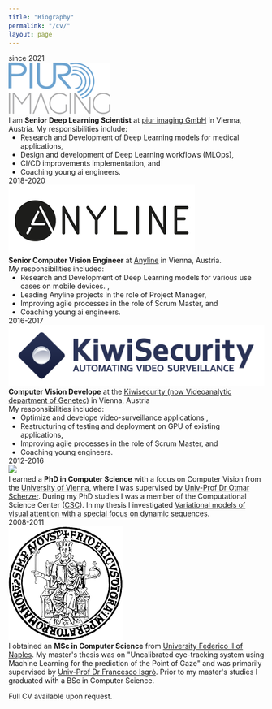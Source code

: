 ```yaml
---
title: "Biography"
permalink: "/cv/"
layout: page
---
```


<article>
<div class="bibliography">
    <div class="item">
        <div class="timespan">since 2021</div>
        <div class="pic">
            <div class="dot"></div>
            <div class="logo">
                <img src="/assets/images/piur-logo.png" />
            </div>
        </div>
        <div class="desc">
I am <b>Senior Deep Learning Scientist</b> at <a href="https://piurimaging.com/" target="_blank">piur imaging GmbH</a> in Vienna, Austria.
My responsibilities include:
<ul style="margin: 0;">
    <li style="margin: 0;">Research and Development of Deep Learning models for medical applications,</li>
    <li style="margin: 0;">Design and development of Deep Learning workflows (MLOps),</li>
    <li style="margin: 0;">CI/CD improvements implementation, and</li>
    <li style="margin: 0;">Coaching young ai engineers.</li>
</ul>
        </div>
    </div>
    <div class="item">
        <div class="timespan">2018-2020</div>
        <div class="pic">
            <div class="dot"></div>
            <div class="logo">
                <img src="/assets/images/anyline-logo.png" />
            </div>
        </div>
        <div class="desc">
<b>Senior Computer Vision Engineer</b> at <a href="https://anyline.com/" target="_blank">Anyline</a> in Vienna, Austria.<br />
My responsibilities included:
<ul style="margin: 0;">
    <li style="margin: 0;">Research and Development of Deep Learning models for various use cases on mobile devices. ,</li>
    <li style="margin: 0;">Leading Anyline projects in the role of Project Manager,</li>
    <li style="margin: 0;">Improving agile processes in the role of Scrum Master, and</li>
    <li style="margin: 0;">Coaching young ai engineers.</li>
</ul>
        </div>
    </div>
    <div class="item">
        <div class="timespan">2016-2017</div>
        <div class="pic">
            <div class="dot"></div>
            <div class="logo">
                <img src="/assets/images/kiwi-logo.png" />
            </div>
        </div>
        <div class="desc"> 
        <b>Computer Vision Develope</b>  at the <a href="https://www.genetec.com/products/unified-security/omnicast/video-analytics" target="_blank">Kiwisecurity (now Videoanalytic department of Genetec)</a> in Vienna, Austria<br />
        My responsibilities included:
        <ul style="margin: 0;">
            <li style="margin: 0;">Optimize and develope video-surveillance applications ,</li>
            <li style="margin: 0;">Restructuring of testing and deployment on GPU of existing applications,</li>
            <li style="margin: 0;">Improving agile processes in the role of Scrum Master, and</li>
            <li style="margin: 0;">Coaching young engineers.</li>
        </ul>
    </div>
    </div>
    <div class="item">
        <div class="timespan">2012-2016</div>
        <div class="pic">
            <div class="dot"></div>
            <div class="logo">
                <img src="/assets/images/univie-logo.png" />
            </div>
        </div>
        <div class="desc">
            I earned a <b>PhD in Computer Science</b> with a focus on Computer Vision from the <a href="https://www.univie.ac.at/" target="_blank">University of Vienna</a>, where I was supervised by <a href="https://www.csc.univie.ac.at/scherzer/" target="_blank">Univ-Prof Dr Otmar Scherzer</a>.
            During my PhD studies I was a member of the Computational Science Center (<a href="https://www.csc.univie.ac.at/" target="_blank">CSC</a>).
            In my thesis I investigated <a href="https://utheses.univie.ac.at/detail/38425/" target="_blank">Variational models of visual attention with a special focus on dynamic sequences</a>.
        </div>
    </div>
    <div class="item">
        <div class="timespan">2008-2011</div>
        <div class="pic">
            <div class="dot"></div>
            <div class="logo">
                <img src="/assets/images/fed2-logo.png" />
            </div>
        </div>
        <div class="desc">I obtained an <b>MSc in Computer Science</b> from <a href="http://www.unina.it/en_GB/home" target="_blank">University Federico II of Naples</a>. My master's thesis was on "Uncalibrated eye-tracking system using Machine Learning for the prediction of the Point of Gaze" and was primarily supervised by <a href="https://www.docenti.unina.it/#!/professor/4652414e434553434f495347524f27534752464e4336365432364732373341/riferimenti" target="_blank">Univ-Prof Dr Francesco Isgrò</a>. Prior to my master's studies I graduated with a BSc in Computer Science.</div>
    </div>
</div>
<p>Full CV available upon request.</p>
</article>

